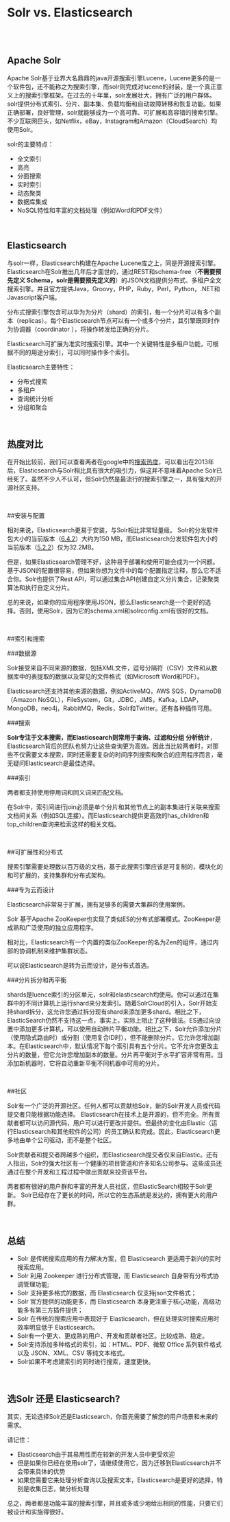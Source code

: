 # Solr vs. Elasticsearch 

<br><br>

## Apache Solr

Apache Solr基于业界大名鼎鼎的java开源搜索引擎Lucene，Lucene更多的是一个软件包，还不能称之为搜索引擎，而solr则完成对lucene的封装，是一个真正意义上的搜索引擎框架。在过去的十年里，solr发展壮大，拥有广泛的用户群体。solr提供分布式索引、分片、副本集、负载均衡和自动故障转移和恢复功能。如果正确部署，良好管理，solr就能够成为一个高可靠、可扩展和高容错的搜索引擎。不少互联网巨头，如Netflix，eBay，Instagram和Amazon（CloudSearch）均使用Solr。

solr的主要特点：

- 全文索引
- 高亮
- 分面搜索
- 实时索引
- 动态聚类
- 数据库集成
- NoSQL特性和丰富的文档处理（例如Word和PDF文件）

<br>

## Elasticsearch

与solr一样，Elasticsearch构建在Apache Lucene库之上，同是开源搜索引擎。Elasticsearch在Solr推出几年后才面世的，通过REST和schema-free（**不需要预先定义 Schema，solr是需要预先定义的**）的JSON文档提供分布式、多租户全文搜索引擎。并且官方提供Java，Groovy，PHP，Ruby，Perl，Python，.NET和Javascript客户端。

分布式搜索引擎包含可以华为为分片（shard）的索引，每一个分片可以有多个副本（replicas）。每个Elasticsearch节点可以有一个或多个分片，其引擎既同时作为协调器（coordinator ），将操作转发给正确的分片。

Elasticsearch可扩展为准实时搜索引擎。其中一个关键特性是多租户功能，可根据不同的用途分索引，可以同时操作多个索引。

Elasticsearch主要特性：

- 分布式搜索
- 多租户
- 查询统计分析
- 分组和聚合

<br>

## 热度对比

在开始比较前，我们可以查看两者在google中的[搜索热度](https://trends.google.com/trends/explore?date=all&q=apache%20solr,elasticsearch)，可以看出在2013年后，Elasticsearch与Solr相比具有很大的吸引力，但这并不意味着Apache Solr已经死了。虽然不少人不认可，但Solr仍然是最流行的搜索引擎之一，具有强大的开源社区支持。

<br>

##安装与配置

相对来说，Elasticsearch更易于安装，与Solr相比非常轻量级。 Solr的分发软件包大小的当前版本（[6.4.2](http://mirrors.hust.edu.cn/apache/lucene/solr/6.4.2/)）大约为150 MB，而Elasticsearch分发软件包大小的当前版本（[5.2.2](https://artifacts.elastic.co/downloads/elasticsearch/elasticsearch-5.2.2.tar.gz)）仅为32.2MB。

但是，如果Elasticsearch管理不好，这种易于部署和使用可能会成为一个问题。基于JSON的配置很容易，但如果你想为文件中的每个配置指定注释，那么它不适合你。Solr也提供了Rest API，可以通过集合API创建自定义分片集合，记录聚类算法和执行自定义分片。

总的来说，如果你的应用程序使用JSON，那么Elasticsearch是一个更好的选择。否则，使用Solr，因为它的schema.xml和solrconfig.xml有很好的文档。

<br>

##索引和搜索

###数据源

Solr接受来自不同来源的数据，包括XML文件，逗号分隔符（CSV）文件和从数据库中的表提取的数据以及常见的文件格式（如Microsoft Word和PDF）。

Elasticsearch还支持其他来源的数据，例如ActiveMQ，AWS SQS，DynamoDB（Amazon NoSQL），FileSystem，Git，JDBC，JMS，Kafka，LDAP，MongoDB，neo4j，RabbitMQ，Redis，Solr和Twitter。还有各种插件可用。

###搜索

**Solr专注于文本搜索，而Elasticsearch则常用于查询、过滤和分组** **分析统计**，Elasticsearch背后的团队也努力让这些查询更为高效。因此当比较两者时，对那些不仅需要文本搜索，同时还需要复杂的时间序列搜索和聚合的应用程序而言，毫无疑问Elasticsearch是最佳选择。

###索引

两者都支持使用停用词和同义词来匹配文档。

在Solr中，索引间进行join必须是单个分片和其他节点上的副本集进行关联来搜索文档间关系（例如SQL连接）。而Elasticsearch提供更高效的has_children和top_children查询来检索这样的相关文档。

<br>

##可扩展性和分布式

搜索引擎需要处理数以百万级的文档，基于此搜索引擎应该是可复制的，模块化的和可扩展的，支持集群和分布式架构。

###专为云而设计

Elasticsearch非常易于扩展，拥有足够多的需要大集群的使用案例。

Solr 基于Apache ZooKeeper也实现了类似ES的分布式部署模式。ZooKeeper是成熟和广泛使用的独立应用程序。

相对比，Elasticsearch有一个内置的类似ZooKeeper的名为Zen的组件，通过内部的协调机制来维护集群状态。

可以说Elasticsearch是转为云而设计，是分布式首选。

###分片拆分和再平衡

shards是luence索引的分区单元，solr和elasticsearch均使用。你可以通过在集群中的不同计算机上运行shard来分发索引。随着SolrCloud的引入，Solr开始支持shard拆分，这允许您通过拆分现有shard来添加更多shard。相比之下，ElasticSearch仍然不支持这一点，事实上，实际上阻止了这种做法。ES通过向设置中添加更多计算机，可以使用自动碎片平衡功能。相比之下，Solr允许添加分片（使用隐式路由时）或分割（使用复合ID时），但不能删除分片。它允许您增加副本。在Elasticsearch中，默认情况下每个索引具有五个分片。它不允许您更改主分片的数量，但它允许您增加副本的数量。分片再平衡对于水平扩容非常有用。当添加新机器时，它将自动重新平衡不同机器中可用的分片。

<br>

##社区

Solr有一个广泛的开源社区。任何人都可以贡献给Solr，新的Solr开发人员或代码提交者只能根据功能选择。 Elasticsearch在技术上是开源的，但不完全。所有贡献者都可以访问源代码，用户可以进行更改并提供。但最终的变化由Elastic（运行Elasticsearch和其他软件的公司）的员工确认和完成。因此，Elasticsearch更多地由单个公司驱动，而不是整个社区。

Solr贡献者和提交者跨越多个组织，而Elasticsearch提交者仅来自Elastic。还有人指出，Solr的强大社区有一个健康的项目管道和许多知名公司参与。这些成员还通过在整个开发和工程过程中做出贡献来投资该平台。

两者都有很好的用户群和丰富的开发人员社区，但ElasticSearch相较于Solr更新。 Solr已经存在了更长的时间，所以它的生态系统是发达的，拥有更大的用户群。

<br>

## 总结

- Solr 是传统搜索应用的有力解决方案，但 Elasticsearch 更适用于新兴的实时搜索应用。
- Solr 利用 Zookeeper 进行分布式管理，而 Elasticsearch 自身带有分布式协调管理功能;
- Solr 支持更多格式的数据，而 Elasticsearch 仅支持json文件格式；
- Solr 官方提供的功能更多，而 Elasticsearch 本身更注重于核心功能，高级功能多有第三方插件提供；
- Solr 在传统的搜索应用中表现好于 Elasticsearch，但在处理实时搜索应用时效率明显低于 Elasticsearch。
- Solr有一个更大、更成熟的用户、开发和贡献者社区。比较成熟、稳定。
- Solr支持添加多种格式的索引，如：HTML、PDF、微软 Office 系列软件格式以及 JSON、XML、CSV 等纯文本格式。
- Solr如果不考虑建索引的同时进行搜索，速度更快。

<br>

## 选Solr 还是 Elasticsearch?

其实，无论选择Solr还是Elasticsearch，你首先需要了解您的用户场景和未来的需求。

请记住：

- Elasticsearch由于其易用性而在较新的开发人员中更受欢迎
- 但是如果你已经在使用solr了，请继续使用它，因为迁移到Elasticsearch并不会带来具体的优势
- 如果您需要它来处理分析查询以及搜索文本，Elasticsearch是更好的选择，特别是收集日志，做分析处理

总之，两者都是功能丰富的搜索引擎，并且或多或少地给出相同的性能，只要它们被设计和实施得很好。 

<br>






